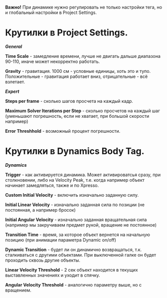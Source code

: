 **Важно!** При динамике нужно регулировать не только настройки тега, но и глобальный настройки в Project Settings.

# **Крутилки в Project Settings.**

**_General_**

**Time Scale** - замедление времени, лучше не двигать дальше диапазона 90-110, иначе может некорректно работать.

**Gravity** - гравитация. 1000 см - условные единицы, хоть это и тупо. Положительные - гравитация работает вниз, отрицательные - всё взлетает.

**_Expert_**

**Steps per frame** - сколько шагов просчета на каждый кадр.

**Maximum Solver Iterations per Step** - сколько просчетов на каждый шаг (уменьшают погрешность, если не хватает, при большой скорости например)

**Error Threshhold** - возможный процент погрешности.

# **Крутилки в Dynamics Body Tag.**

**_Dynamics_**

**Trigger** - как активируется динамика. Может активироватсья сразу, при столкновении, либо на Velocity Peak, т.е. когда например объект начинает замедляться, также и по Xpresso.

**Custom Initial Velocity** - включить изначально заданную силу.

**Initial Linear Velocity** - изначально заданная сила по позиции (не постоянная, а например бросок)

**Initial Angular Velocity** - изначально заданная вращательная сила (например мы закручиваем предмет рукой, вращение не постоянное)

**Transition Time** - время, за которое объект вернется на начальную позицию (при анимации параметра Dynamic on/off)

**Dynamic Transition** - будет ли он динамично возвращаться, т.к. сталкиваться с другими объектами. При выключенной галке он будет проходить сквозь другие объекты.

**Linear Velocity Threshold** - 2 сек объект находится в текущих выставленных значениях и уходит в спячку.

**Angular Velocity Threshold** - аналогично параметру выше, но с вращением.